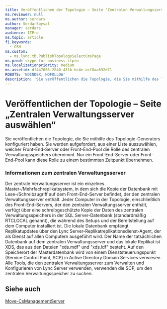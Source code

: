 ```yaml
---
title: Veröffentlichen der Topologie – Seite "Zentralen Verwaltungsserver auswählen"
ms.reviewer: null
ms.author: serdars
author: SerdarSoysal
manager: serdars
audience: ITPro
ms.topic: article
f1.keywords:
  - CSH
ms.custom:
  - ms.lync.tb.PublishTopologySelectCmsPage
ms.prod: skype-for-business-itpro
ms.localizationpriority: medium
ms.assetid: df447066-2840-431b-bc4e-acf8aa692d71
ROBOTS: 'NOINDEX, NOFOLLOW'
description: 'Sie veröffentlichen die Topologie, die Sie mithilfe des Topologie-Generators konfiguriert haben. Sie werden aufgefordert, aus einer Liste auszuwählen, welcher Front-End-Server oder Front-End-Pool die Rolle des zentralen Verwaltungsspeichers übernimmt. Nur ein Front-End-Server oder Front-End-Pool kann diese Rolle zu einem bestimmten Zeitpunkt übernehmen.'
---
```


# <a name="publish-topology-select-cms-page"></a>Veröffentlichen der Topologie – Seite „Zentralen Verwaltungsserver auswählen“
 
Sie veröffentlichen die Topologie, die Sie mithilfe des Topologie-Generators konfiguriert haben. Sie werden aufgefordert, aus einer Liste auszuwählen, welcher Front-End-Server oder Front-End-Pool die Rolle des zentralen Verwaltungsspeichers übernimmt. Nur ein Front-End-Server oder Front-End-Pool kann diese Rolle zu einem bestimmten Zeitpunkt übernehmen. 
  
### <a name="about-the-central-management-server"></a>Informationen zum zentralen Verwaltungsserver
Der zentrale Verwaltungsserver ist ein einzelnes Master-/Mehrfachreplikatsystem, in dem sich die Kopie der Datenbank mit Lese-/Schreibzugriff auf dem Front-End-Server befindet, der den zentralen Verwaltungsserver enthält. Jeder Computer in der Topologie, einschließlich des Front-End-Servers, der den zentralen Verwaltungsserver enthält, verfügt über eine schreibgeschützte Kopie der Daten des zentralen Verwaltungsspeichers in der SQL Server-Datenbank (standardmäßig RTCLOCAL genannt), die während des Setups und der Bereitstellung auf dem Computer installiert ist. Die lokale Datenbank empfängt Replikatupdates über den Lync Server-Replikatreplikationsdienst-Agent, der als Dienst auf allen Computern ausgeführt wird. Der Name der tatsächlichen Datenbank auf dem zentralen Verwaltungsserver und das lokale Replikat ist XDS, das aus den Dateien "xds.mdf" und "xds.ldf" besteht. Auf den Speicherort der Masterdatenbank wird von einem Dienststeuerungspunkt (Service Control Point, SCP) in Active Directory Domain Services verwiesen. Alle Tools, die den zentralen Verwaltungsserver zum Verwalten und Konfigurieren von Lync Server verwenden, verwenden die SCP, um den zentralen Verwaltungsspeicher zu suchen.
  
## <a name="see-also"></a>Siehe auch

[Move-CsManagementServer](/powershell/module/skype/move-csmanagementserver?view=skype-ps)
